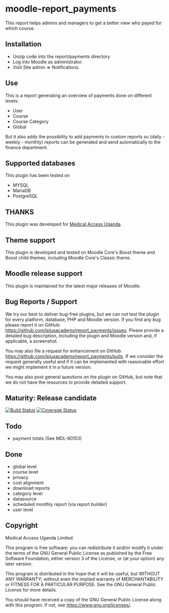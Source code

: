 # moodle-report_payments

This report helps admins and managers to get a better view who payed for which course.

## Installation

* Unzip code into the report/payments directory
* Log into Moodle as administrator.
* Visit Site admin => Notifications.

## Use

This is a report generating an overview of payments done on different levels:

* User
* Course
* Course Category
* Global

But it also adds the possibility to add payments to custom reports so (daily - weekly - monthly) reports can be generated and
send automatically to the finance department.

## Supported databases

This plugin has been tested on

* MYSQL
* MariaDB
* PostgreSQL

## THANKS

This plugin was developed for [Medical Access Uganda](https://medical-access.org/).

## Theme support

This plugin is developed and tested on Moodle Core's Boost theme and Boost child themes, including Moodle Core's Classic theme.

## Moodle release support

This plugin is maintained for the latest major releases of Moodle.

## Bug Reports / Support

We try our best to deliver bug-free plugins, but we can not test the plugin for every platform, database, PHP and
Moodle version. If you find any bug please report it on GitHub: https://github.com/iplusacademy/report_payments/issues.
Please provide a detailed bug description, including the plugin and Moodle version and, if applicable, a screenshot.

You may also file a request for enhancement on GitHub https://github.com/iplusacademy/report_payments/pulls.
If we consider the request generally useful and if it can be implemented with reasonable effort we might implement it in a future version.

You may also post general questions on the plugin on GitHub, but note that we do not have the resources to provide
detailed support.

## Maturity: Release candidate

[![Build Status](https://github.com/iplusacademy/report_payments/actions/workflows/main.yml/badge.svg)](https://github.com/iplusacademy/report_payments/actions/workflows/main.yml)
[![Coverage Status](https://coveralls.io/repos/github/iplusacademy/report_payments/badge.svg?branch=main)](https://coveralls.io/github/iplusacademy/report_payments?branch=main)

## Todo

* payment totals (See MDL-80153)

## Done

* global level
* course level
* privacy
* cost alignment
* download reports
* category level
* datasource
* scheduled monthly report (via report builder)
* user level

## Copyright

Medical Access Uganda Limited

This program is free software: you can redistribute it and/or modify it under
the terms of the GNU General Public License as published by the Free Software
Foundation, either version 3 of the License, or (at your option) any later
version.

This program is distributed in the hope that it will be useful, but WITHOUT ANY
WARRANTY; without even the implied warranty of MERCHANTABILITY or FITNESS FOR A
PARTICULAR PURPOSE.  See the GNU General Public License for more details.

You should have received a copy of the GNU General Public License along with
this program.  If not, see <https://www.gnu.org/licenses/>.
